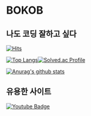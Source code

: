 # BOKOB
## 나도 코딩 잘하고 싶다

[![Hits](https://hits.seeyoufarm.com/api/count/incr/badge.svg?url=https%3A%2F%2Fgithub.com%2Fbokob&count_bg=%231E90FF&title_bg=%23000000&icon=github.svg&icon_color=%23FFFFFF&title=hits&edge_flat=true)](https://hits.seeyoufarm.com)

[![Top Langs](https://github-readme-stats.vercel.app/api/top-langs/?username=bokob&layout=compact)](https://github.com/anuraghazra/github-readme-stats)[![Solved.ac Profile](http://mazassumnida.wtf/api/v2/generate_badge?boj=bqorwns3)](https://solved.ac/bqorwns3/)

[![Anurag's github stats](https://github-readme-stats.vercel.app/api?username=bokob)](https://github.com/anuraghazra/github-readme-stats)

## 유용한 사이트
[![Youtube Badge](https://img.shields.io/badge/Youtube-ff0000?style=flat-square&logo=youtube&link=https://www.youtube.com/c/kyleschool)](https://www.youtube.com/)
